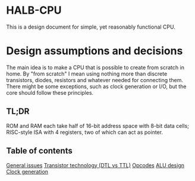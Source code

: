 # HALB-CPU

This is a design document for simple, yet reasonably functional CPU.

# Design assumptions and decisions

The main idea is to make a CPU that is possible to create from scratch in home. By "from scratch" I mean
using nothing more than discrete transistors, diodes, resistors and whatever needed for connecting them.
There might be some exceptions, such as clock generation or I/O, but the core should follow these principles.

## TL;DR

ROM and RAM each take half of 16-bit address space with 8-bit data cells; RISC-style ISA
with 4 registers, two of which can act as pointer.

## Table of contents

[General issues](general.md)
[Transistor technology (DTL vs TTL)](dtl-vs-ttl.md)
[Opcodes](opcodes.md)
[ALU design](alu.md)
[Clock generation](clock.md)
